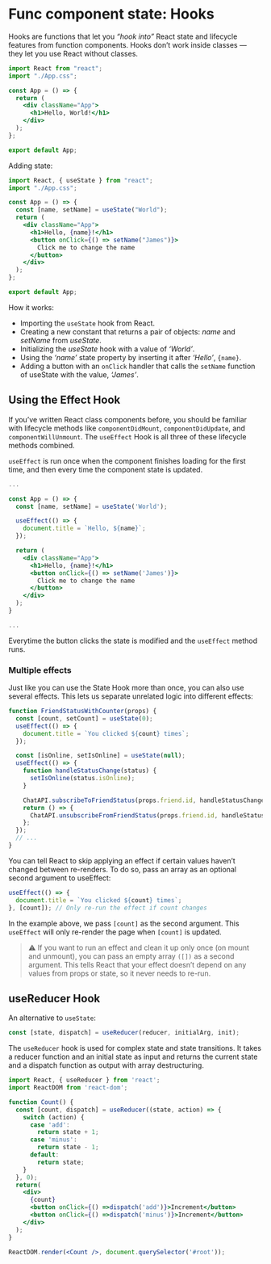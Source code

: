 # Func component state: Hooks

Hooks are functions that let you _“hook into”_ React state and lifecycle features from function components. Hooks don’t work inside classes — they let you use React without classes.

```jsx
import React from "react";
import "./App.css";

const App = () => {
  return (
    <div className="App">
      <h1>Hello, World!</h1>
    </div>
  );
};

export default App;
```

Adding state:

```jsx
import React, { useState } from "react";
import "./App.css";

const App = () => {
  const [name, setName] = useState("World");
  return (
    <div className="App">
      <h1>Hello, {name}!</h1>
      <button onClick={() => setName("James")}>
        Click me to change the name
      </button>
    </div>
  );
};

export default App;
```

How it works:

- Importing the `useState` hook from React.
- Creating a new constant that returns a pair of objects: _name_ and _setName_ from _useState_.
- Initializing the _useState_ hook with a value of _‘World’_.
- Using the _‘name’_ state property by inserting it after _‘Hello’_, `{name}`.
- Adding a button with an `onClick` handler that calls the `setName` function of useState with the value, _‘James’_.

## Using the Effect Hook

If you’ve written React class components before, you should be familiar with lifecycle methods like `componentDidMount`, `componentDidUpdate`, and `componentWillUnmount`. The `useEffect` Hook is all three of these lifecycle methods combined.

`useEffect` is run once when the component finishes loading for the first time, and then every time the component state is updated.

```jsx
...

const App = () => {
  const [name, setName] = useState('World');

  useEffect(() => {
    document.title = `Hello, ${name}`;
  });

  return (
    <div className="App">
      <h1>Hello, {name}!</h1>
      <button onClick={() => setName('James')}>
        Click me to change the name
      </button>
    </div>
  );
}

...
```

Everytime the button clicks the state is modified and the `useEffect` method runs.

### Multiple effects

Just like you can use the State Hook more than once, you can also use several effects. This lets us separate unrelated logic into different effects:

```jsx
function FriendStatusWithCounter(props) {
  const [count, setCount] = useState(0);
  useEffect(() => {
    document.title = `You clicked ${count} times`;
  });

  const [isOnline, setIsOnline] = useState(null);
  useEffect(() => {
    function handleStatusChange(status) {
      setIsOnline(status.isOnline);
    }

    ChatAPI.subscribeToFriendStatus(props.friend.id, handleStatusChange);
    return () => {
      ChatAPI.unsubscribeFromFriendStatus(props.friend.id, handleStatusChange);
    };
  });
  // ...
}
```

You can tell React to skip applying an effect if certain values haven’t changed between re-renders. To do so, pass an array as an optional second argument to useEffect:

```jsx
useEffect(() => {
  document.title = `You clicked ${count} times`;
}, [count]); // Only re-run the effect if count changes
```

In the example above, we pass `[count]` as the second argument. This `useEffect` will only re-render the page when `[count]` is updated.

> ⚠️ If you want to run an effect and clean it up only once (on mount and unmount), you can pass an empty array `([])` as a second argument. This tells React that your effect doesn’t depend on any values from props or state, so it never needs to re-run.

## useReducer Hook

An alternative to `useState`:

```jsx
const [state, dispatch] = useReducer(reducer, initialArg, init);
```

The `useReducer` hook is used for complex state and state transitions. It takes a reducer function and an initial state as input and returns the current state and a dispatch function as output with array destructuring.

```jsx
import React, { useReducer } from 'react';
import ReactDOM from 'react-dom';

function Count() {
  const [count, dispatch] = useReducer((state, action) => {
    switch (action) {
      case 'add':
        return state + 1;
      case 'minus':
        return state - 1;
      default:
        return state;
    }
  }, 0);
  return(
    <div>
      {count}
      <button onClick={() =>dispatch('add')}>Increment</button>
      <button onClick={() =>dispatch('minus')}>Increment</button>
    </div>
  );
}

ReactDOM.render(<Count />, document.querySelector('#root'));
```
